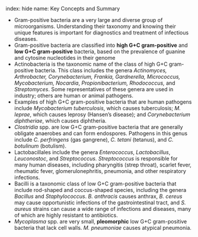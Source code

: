 index: hide
name: Key Concepts and Summary

  * Gram-positive bacteria are a very large and diverse group of microorganisms. Understanding their taxonomy and knowing their unique features is important for diagnostics and treatment of infectious diseases.
  * Gram-positive bacteria are classified into  **high G+C gram-positive** and  **low G+C gram-positive** bacteria, based on the prevalence of guanine and cytosine nucleotides in their genome
  * Actinobacteria is the taxonomic name of the class of high G+C gram-positive bacteria. This class includes the genera  *Actinomyces, Arthrobacter, Corynebacterium, Frankia, Gardnerella, Micrococcus, Mycobacterium, Nocardia*,  *Propionibacterium, Rhodococcus,* and  *Streptomyces*. Some representatives of these genera are used in industry; others are human or animal pathogens.
  * Examples of high G+C gram-positive bacteria that are human pathogens include  *Mycobacterium*  *tuberculosis*, which causes tuberculosis;  *M. leprae*, which causes leprosy (Hansen’s disease); and  *Corynebacterium*  *diphtheriae*, which causes diphtheria.
  *  *Clostridia* spp. are low G+C gram-positive bacteria that are generally obligate anaerobes and can form endospores. Pathogens in this genus include  *C.*  *perfringens* (gas gangrene),  *C. tetani* (tetanus), and  *C. botulinum* (botulism).
  * Lactobacillales include the genera  *Enterococcus*,  *Lactobacillus*,  *Leuconostoc*, and  *Streptococcus. Streptococcus* is responsible for many human diseases, including pharyngitis (strep throat), scarlet fever, rheumatic fever, glomerulonephritis, pneumonia, and other respiratory infections.
  * Bacilli is a taxonomic class of low G+C gram-positive bacteria that include rod-shaped and coccus-shaped species, including the genera  *Bacillus* and  *Staphylococcus*.  *B. anthracis* causes anthrax,  *B. cereus* may cause opportunistic infections of the gastrointestinal tract, and  *S.*  *aureus* strains can cause a wide range of infections and diseases, many of which are highly resistant to antibiotics.
  *  *Mycoplasma* spp. are very small,  **pleomorphic** low G+C gram-positive bacteria that lack cell walls.  *M. pneumoniae* causes atypical pneumonia.
